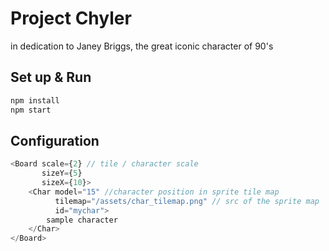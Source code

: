# Project Chyler

in dedication to Janey Briggs, the great iconic character of 90's

## Set up & Run
```bash
npm install
npm start
```

## Configuration
```js
<Board scale={2} // tile / character scale 
       sizeY={5} 
       sizeX={10}>
	<Char model="15" //character position in sprite tile map
		  tilemap="/assets/char_tilemap.png" // src of the sprite map
          id="mychar">
        sample character
   	</Char>
</Board>
```